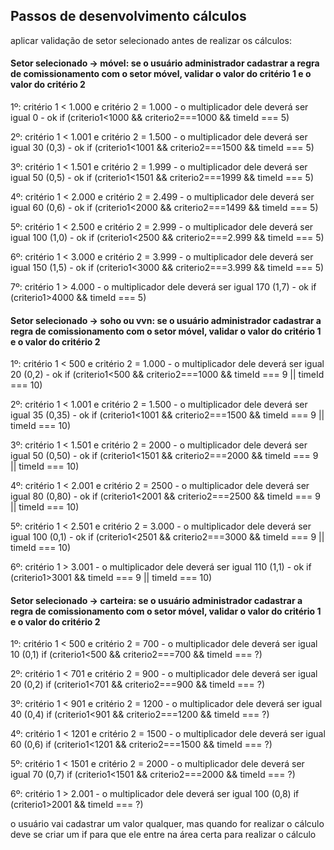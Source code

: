 ## Passos de desenvolvimento cálculos

aplicar validação de setor selecionado antes de realizar os cálculos:

#### Setor selecionado -> móvel: se o usuário administrador cadastrar a regra de comissionamento com o setor móvel, validar o valor do critério 1 e o valor do critério 2
1º: critério 1 < 1.000 e critério 2 = 1.000 - o multiplicador dele deverá ser igual 0 - ok
 if (criterio1<1000 && criterio2===1000 && timeId === 5)

2º: critério 1 < 1.001 e critério 2 = 1.500 - o multiplicador dele deverá ser igual 30 (0,3) - ok
 if (criterio1<1001 && criterio2===1500 && timeId === 5)

3º: critério 1 < 1.501 e critério 2 = 1.999 - o multiplicador dele deverá ser igual 50 (0,5) - ok
 if (criterio1<1501 && criterio2===1999 && timeId === 5)

4º: critério 1 < 2.000 e critério 2 = 2.499 - o multiplicador dele deverá ser igual 60 (0,6) - ok
 if (criterio1<2000 && criterio2===1499 && timeId === 5)

5º: critério 1 < 2.500 e critério 2 = 2.999 - o multiplicador dele deverá ser igual 100 (1,0) - ok
 if (criterio1<2500 && criterio2===2.999 && timeId === 5)

6º: critério 1 < 3.000 e critério 2 = 3.999 - o multiplicador dele deverá ser igual 150 (1,5) - ok
 if (criterio1<3000 && criterio2===3.999 && timeId === 5)

7º: critério 1 > 4.000 - o multiplicador dele deverá ser igual 170 (1,7) - ok 
 if (criterio1>4000 && timeId === 5)

#### Setor selecionado -> soho ou vvn: se o usuário administrador cadastrar a regra de comissionamento com o setor móvel, validar o valor do critério 1 e o valor do critério 2
1º: critério 1 < 500 e critério 2 = 1.000 - o multiplicador dele deverá ser igual 20 (0,2) - ok
 if (criterio1<500 && criterio2===1000 && timeId === 9 || timeId === 10)

2º: critério 1 < 1.001 e critério 2 = 1.500 - o multiplicador dele deverá ser igual 35 (0,35) - ok
 if (criterio1<1001 && criterio2===1500 && timeId === 9 || timeId === 10)

3º: critério 1 < 1.501 e critério 2 = 2000 - o multiplicador dele deverá ser igual 50 (0,50) - ok
 if (criterio1<1501 && criterio2===2000 && timeId === 9 || timeId === 10)

4º: critério 1 < 2.001 e critério 2 = 2500 - o multiplicador dele deverá ser igual 80 (0,80) - ok
 if (criterio1<2001 && criterio2===2500 && timeId === 9 || timeId === 10)

5º: critério 1 < 2.501 e critério 2 = 3.000 - o multiplicador dele deverá ser igual 100 (0,1) - ok
 if (criterio1<2501 && criterio2===3000 && timeId === 9 || timeId === 10)

6º: critério 1 > 3.001 - o multiplicador dele deverá ser igual 110 (1,1) - ok
 if (criterio1>3001 && timeId === 9 || timeId === 10)

#### Setor selecionado -> carteira: se o usuário administrador cadastrar a regra de comissionamento com o setor móvel, validar o valor do critério 1 e o valor do critério 2
1º: critério 1 < 500 e critério 2 = 700 - o multiplicador dele deverá ser igual 10 (0,1)
 if (criterio1<500 && criterio2===700 && timeId === ?)

2º: critério 1 < 701 e critério 2 = 900 - o multiplicador dele deverá ser igual 20 (0,2)
 if (criterio1<701 && criterio2===900 && timeId === ?)

3º: critério 1 < 901 e critério 2 = 1200 - o multiplicador dele deverá ser igual 40 (0,4)
 if (criterio1<901 && criterio2===1200 && timeId === ?)

4º: critério 1 < 1201 e critério 2 = 1500 - o multiplicador dele deverá ser igual 60 (0,6)
 if (criterio1<1201 && criterio2===1500 && timeId === ?)

5º: critério 1 < 1501 e critério 2 = 2000 - o multiplicador dele deverá ser igual 70 (0,7)
 if (criterio1<1501 && criterio2===2000 && timeId === ?)
 
6º: critério 1 > 2.001 - o multiplicador dele deverá ser igual 100 (0,8)
 if (criterio1>2001 && timeId === ?)

o usuário vai cadastrar um valor qualquer, mas quando for realizar o cálculo deve se criar um if para que ele entre na área certa para realizar o cálculo